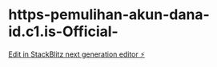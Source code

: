 # https-pemulihan-akun-dana-id.c1.is-Official-

[Edit in StackBlitz next generation editor ⚡️](https://stackblitz.com/~/github.com/rahayu1991/https-pemulihan-akun-dana-id.c1.is-Official-)